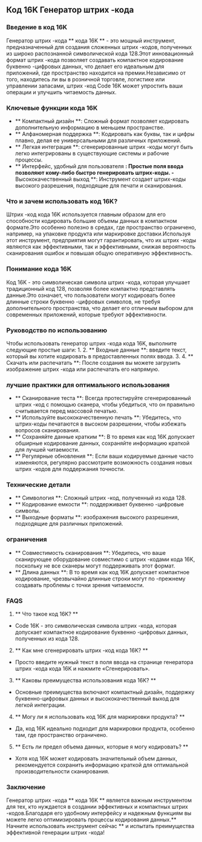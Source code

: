 ## Код 16K Генератор штрих -кода

### Введение в код 16K
Генератор штрих -кода ** кода 16K ** - это мощный инструмент, предназначенный для создания сложенных штрих -кодов, полученных из широко распознанной символической кода 128.Этот инновационный формат штрих -кода позволяет создавать компактное кодирование буквенно -цифровых данных, что делает его идеальным для приложений, где пространство находится на премии.Независимо от того, находитесь ли вы в розничной торговле, логистике или управлении запасами, штрих -код Code 16K может упростить ваши операции и улучшить читаемость данных.

### Ключевые функции кода 16K
- ** Компактный дизайн **: Сложный формат позволяет кодировать дополнительную информацию в меньшем пространстве.
- ** Алфаномерная поддержка **: Кодировать как буквы, так и цифры плавно, делая ее универсальными для различных приложений.
- ** Легкая интеграция **: сгенерированные штрих -коды могут быть легко интегрированы в существующие системы и рабочие процессы.
- ** Интерфейс, удобный для пользователя **: Простые поля ввода позволяют кому-либо быстро генерировать штрих-коды.
-** Высококачественный выход **: Инструмент создает штрих-коды высокого разрешения, подходящие для печати и сканирования.

### Что и зачем использовать код 16K?
Штрих -код кода 16K используется главным образом для его способности кодировать большие объемы данных в компактном формате.Это особенно полезно в средах, где пространство ограничено, например, на упаковке продукта или маркировке доставки.Используя этот инструмент, предприятия могут гарантировать, что их штрих -коды являются как эффективными, так и эффективными, снижая вероятность сканирования ошибок и повышая общую оперативную эффективность.

### Понимание кода 16K
Код 16K - это символическая символа штрих -кода, которая улучшает традиционный код 128, позволяя более компактно представлять данные.Это означает, что пользователи могут кодировать более длинные строки буквенно -цифровых символов, не требуя дополнительного пространства, что делает его отличным выбором для современных приложений, которые требуют эффективности.

### Руководство по использованию
Чтобы использовать генератор штрих -кода кода 16K, выполните следующие простые шаги:
1.
2. ** Входные данные **: введите текст, который вы хотите кодировать в предоставленных полях ввода.
3.
4. ** Скачать или распечатать **: После создания вы можете загрузить изображение штрих -кода или распечатать его напрямую.

### лучшие практики для оптимального использования
- ** Сканирование теста **: Всегда протестируйте сгенерированный штрих -код с помощью сканера, чтобы убедиться, что он правильно считывается перед массовой печатью.
- ** Используйте высококачественную печать **: Убедитесь, что штрих-коды печатаются в высоком разрешении, чтобы избежать вопросов сканирования.
- ** Сохраняйте данные кратким **: В то время как код 16K допускает обширные кодирование данных, сохраняйте информацию краткой для лучшей читаемости.
- ** Регулярные обновления **: Если ваши кодируемые данные часто изменяются, регулярно рассмотрите возможность создания новых штрих -кодов для поддержания точности.

### Технические детали
- ** Симвология **: Сложный штрих -код, полученный из кода 128.
- ** Кодирование емкости **: поддерживает буквенно -цифровые символы.
- ** Выходные форматы **: изображения высокого разрешения, подходящие для различных приложений.

### ограничения
- ** Совместимость сканирования **: Убедитесь, что ваше сканирующее оборудование совместимо с штрих -кодами кода 16K, поскольку не все сканеры могут поддерживать этот формат.
- ** Длина данных **: В то время как код 16K допускает компактное кодирование, чрезвычайно длинные строки могут по -прежнему создавать проблемы с точки зрения читаемости.

### FAQS

1. ** Что такое код 16K? **
- Code 16K - это символическая символа штрих -кода, которая допускает компактное кодирование буквенно -цифровых данных, полученных из кода 128.

2. ** Как мне сгенерировать штрих -код кода 16K? **
- Просто введите нужный текст в поля ввода на странице генератора штрих -кода кода 16K и нажмите «Сгенерировать».

3. ** Каковы преимущества использования кода 16K? **
- Основные преимущества включают компактный дизайн, поддержку буквенно-цифровых данных и высококачественный выход для легкой интеграции.

4. ** Могу ли я использовать код 16K для маркировки продукта? **
- Да, код 16K идеально подходит для маркировки продукта, особенно там, где пространство ограничено.

5. ** Есть ли предел объема данных, которые я могу кодировать? **
- Хотя код 16K может кодировать значительный объем данных, рекомендуется сохранить информацию краткой для оптимальной производительности сканирования.

### Заключение
Генератор штрих -кода ** кода 16K ** является важным инструментом для тех, кто нуждается в создании эффективных и компактных штрих -кодов.Благодаря его удобному интерфейсу и надежным функциям вы можете легко оптимизировать процессы кодирования данных.** Начните использовать инструмент сейчас ** и испытать преимущества эффективной генерации штрих -кода!